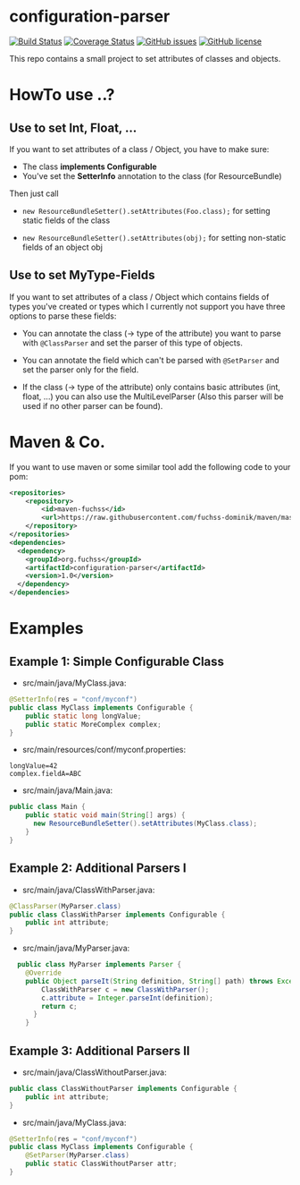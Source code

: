 # configuration-parser
[![Build Status](https://travis-ci.org/fuchss-dominik/configuration-parser.svg?branch=master)](https://travis-ci.org/fuchss-dominik/configuration-parser)
[![Coverage Status](https://coveralls.io/repos/github/fuchss-dominik/configuration-parser/badge.svg?branch=master)](https://coveralls.io/github/fuchss-dominik/configuration-parser?branch=master)
[![GitHub issues](https://img.shields.io/github/issues/fuchss-dominik/configuration-parser.svg?style=square)](https://github.com/fuchss-dominik/configuration-parser/issues)
[![GitHub license](https://img.shields.io/badge/license-GPLv3-blue.svg?style=square)](https://github.com/fuchss-dominik/configuration-parser/blob/master/LICENSE.md)

This repo contains a small project to set attributes of classes and objects.

# HowTo use ..?
## Use to set Int, Float, ...
If you want to set attributes of a class / Object, you have to make sure:
* The class **implements Configurable**
* You've set the **SetterInfo** annotation to the class (for ResourceBundle)

Then just call
* `new ResourceBundleSetter().setAttributes(Foo.class);` for setting static fields of the class

* `new ResourceBundleSetter().setAttributes(obj);` for setting non-static fields of an object obj

## Use to set MyType-Fields
If you want to set attributes of a class / Object which contains fields of types you've created or types which I currently not support you have three options to parse these fields:

* You can annotate the class (-> type of the attribute) you want to parse with `@ClassParser` and set the parser of this type of objects.

* You can annotate the field which can't be parsed with `@SetParser` and set the parser only for the field.

* If the class (-> type of the attribute) only contains basic attributes (int, float, ...) you can also use the MultiLevelParser (Also this parser will be used if no other parser can be found).

# Maven & Co.
If you want to use maven or some similar tool add the following code to your pom:
```xml
<repositories>
	<repository>
		<id>maven-fuchss</id>
		<url>https://raw.githubusercontent.com/fuchss-dominik/maven/master</url>
	</repository>
</repositories>
<dependencies>
  <dependency>
    <groupId>org.fuchss</groupId>
	<artifactId>configuration-parser</artifactId>
    <version>1.0</version>
  </dependency>
</dependencies>
```

# Examples
## Example 1: Simple Configurable Class
* src/main/java/MyClass.java:
```java
@SetterInfo(res = "conf/myconf")
public class MyClass implements Configurable {
	public static long longValue;
	public static MoreComplex complex;
}
```
* src/main/resources/conf/myconf.properties:
```
longValue=42
complex.fieldA=ABC
```
* src/main/java/Main.java:
```java
public class Main {
    public static void main(String[] args) {
      new ResourceBundleSetter().setAttributes(MyClass.class);
    }
}
```
## Example 2: Additional Parsers I
* src/main/java/ClassWithParser.java:
```java
@ClassParser(MyParser.class)
public class ClassWithParser implements Configurable {
    public int attribute;
}
```
* src/main/java/MyParser.java:
```java
  public class MyParser implements Parser {
    @Override
    public Object parseIt(String definition, String[] path) throws Exception {
        ClassWithParser c = new ClassWithParser();
        c.attribute = Integer.parseInt(definition);
        return c;
      }
    }
```
## Example 3: Additional Parsers II
* src/main/java/ClassWithoutParser.java:
```java
public class ClassWithoutParser implements Configurable {
    public int attribute;
}
```
* src/main/java/MyClass.java:
```java
@SetterInfo(res = "conf/myconf")
public class MyClass implements Configurable {
    @SetParser(MyParser.class)
    public static ClassWithoutParser attr;
}
```
